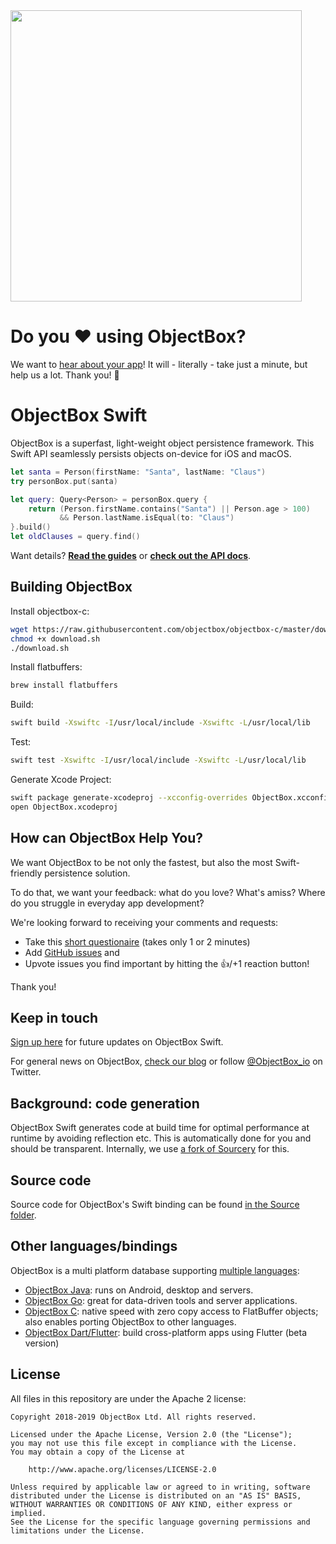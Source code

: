 <img width="466" src="https://raw.githubusercontent.com/objectbox/objectbox-swift/master/images/logo.png">

Do you ♥️ using ObjectBox?
==========================
We want to [hear about your app](https://docs.google.com/forms/d/e/1FAIpQLScIYiOIThcq-AnDVoCvnZOMgxO4S-fBtDSFPQfWldJnhi2c7Q/viewform)!
It will - literally - take just a minute, but help us a lot. Thank you!​ 🙏​

ObjectBox Swift
===============

ObjectBox is a superfast, light-weight object persistence framework.
This Swift API seamlessly persists objects on-device for iOS and macOS.

```swift
let santa = Person(firstName: "Santa", lastName: "Claus")
try personBox.put(santa)

let query: Query<Person> = personBox.query {
    return (Person.firstName.contains("Santa") || Person.age > 100)
           && Person.lastName.isEqual(to: "Claus") 
}.build()
let oldClauses = query.find()
```

Want details? **[Read the guides](https://swift.objectbox.io/)** or
**[check out the API docs](https://objectbox.io/docfiles/swift/current/)**.

Building ObjectBox
------------------

Install objectbox-c:

```sh
wget https://raw.githubusercontent.com/objectbox/objectbox-c/master/download.sh
chmod +x download.sh
./download.sh
```

Install flatbuffers:

```sh
brew install flatbuffers   
```

Build:


```sh
swift build -Xswiftc -I/usr/local/include -Xswiftc -L/usr/local/lib
```

Test:


```sh
swift test -Xswiftc -I/usr/local/include -Xswiftc -L/usr/local/lib
```

Generate Xcode Project:

```sh
swift package generate-xcodeproj --xcconfig-overrides ObjectBox.xcconfig
open ObjectBox.xcodeproj  
```

How can ObjectBox Help You?
---------------------------
We want ObjectBox to be not only the fastest, but also the most Swift-friendly persistence solution.

To do that, we want your feedback: what do you love? What's amiss?
Where do you struggle in everyday app development?

We're looking forward to receiving your comments and requests:

- Take this [short questionaire](https://docs.google.com/forms/d/e/1FAIpQLSd0neiviD0Yal0Tn7921w-XWI2d0ONpLm7TfVKp7OvwW2Tu2A/viewform?usp=sf_link) (takes only 1 or 2 minutes)
- Add [GitHub issues](https://github.com/ObjectBox/objectbox-swift/issues) and 
- Upvote issues you find important by hitting the 👍/+1 reaction button!

Thank you!

Keep in touch
-------------

[Sign up here](https://objectbox.io/ios) for future updates on ObjectBox Swift.

For general news on ObjectBox, [check our blog](https://objectbox.io/blog) or follow [@ObjectBox_io](https://twitter.com/ObjectBox_io/) on Twitter.

Background: code generation
---------------------------
ObjectBox Swift generates code at build time for optimal performance at runtime by avoiding reflection etc.
This is automatically done for you and should be transparent.
Internally, we use [a fork of Sourcery](https://github.com/objectbox/objectbox-swift-generator) for this.

Source code
-----------
Source code for ObjectBox's Swift binding can be found [in the Source folder](Sources).

Other languages/bindings
------------------------
ObjectBox is a multi platform database supporting [multiple languages](https://objectbox.io/dev-get-started/): 

* [ObjectBox Java](https://github.com/objectbox/objectbox-java): runs on Android, desktop and servers.
* [ObjectBox Go](https://github.com/objectbox/objectbox-go): great for data-driven tools and server applications. 
* [ObjectBox C](https://github.com/objectbox/objectbox-c): native speed with zero copy access to FlatBuffer objects;
  also enables porting ObjectBox to other languages.
* [ObjectBox Dart/Flutter](https://github.com/objectbox/objectbox-dart/): build cross-platform apps using Flutter (beta version) 

License
-------
All files in this repository are under the Apache 2 license:

    Copyright 2018-2019 ObjectBox Ltd. All rights reserved.
    
    Licensed under the Apache License, Version 2.0 (the "License");
    you may not use this file except in compliance with the License.
    You may obtain a copy of the License at
    
        http://www.apache.org/licenses/LICENSE-2.0
    
    Unless required by applicable law or agreed to in writing, software
    distributed under the License is distributed on an "AS IS" BASIS,
    WITHOUT WARRANTIES OR CONDITIONS OF ANY KIND, either express or implied.
    See the License for the specific language governing permissions and
    limitations under the License.

